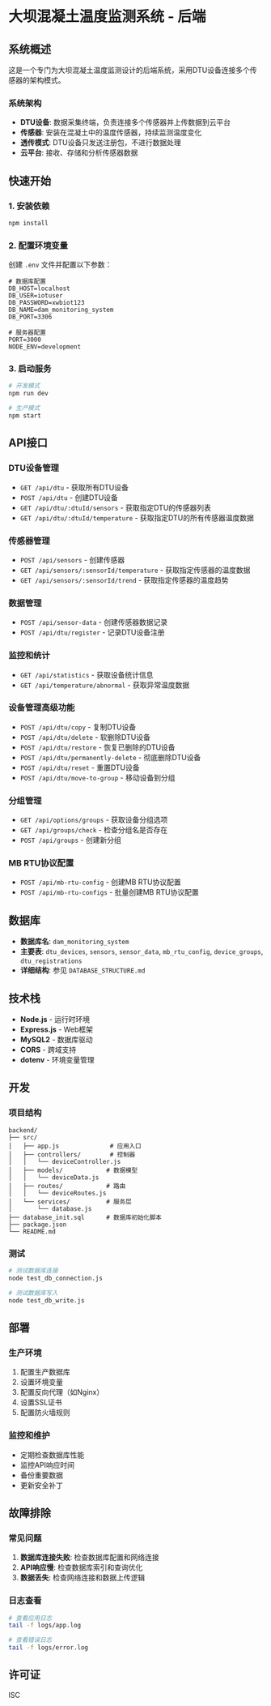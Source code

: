 # 大坝混凝土温度监测系统 - 后端

## 系统概述

这是一个专门为大坝混凝土温度监测设计的后端系统，采用DTU设备连接多个传感器的架构模式。

### 系统架构

- **DTU设备**: 数据采集终端，负责连接多个传感器并上传数据到云平台
- **传感器**: 安装在混凝土中的温度传感器，持续监测温度变化
- **透传模式**: DTU设备只发送注册包，不进行数据处理
- **云平台**: 接收、存储和分析传感器数据

## 快速开始

### 1. 安装依赖

```bash
npm install
```

### 2. 配置环境变量

创建 `.env` 文件并配置以下参数：

```env
# 数据库配置
DB_HOST=localhost
DB_USER=iotuser
DB_PASSWORD=xwbiot123
DB_NAME=dam_monitoring_system
DB_PORT=3306

# 服务器配置
PORT=3000
NODE_ENV=development
```

### 3. 启动服务

```bash
# 开发模式
npm run dev

# 生产模式
npm start
```

## API接口

### DTU设备管理

- `GET /api/dtu` - 获取所有DTU设备
- `POST /api/dtu` - 创建DTU设备
- `GET /api/dtu/:dtuId/sensors` - 获取指定DTU的传感器列表
- `GET /api/dtu/:dtuId/temperature` - 获取指定DTU的所有传感器温度数据

### 传感器管理

- `POST /api/sensors` - 创建传感器
- `GET /api/sensors/:sensorId/temperature` - 获取指定传感器的温度数据
- `GET /api/sensors/:sensorId/trend` - 获取指定传感器的温度趋势

### 数据管理

- `POST /api/sensor-data` - 创建传感器数据记录
- `POST /api/dtu/register` - 记录DTU设备注册

### 监控和统计

- `GET /api/statistics` - 获取设备统计信息
- `GET /api/temperature/abnormal` - 获取异常温度数据

### 设备管理高级功能

- `POST /api/dtu/copy` - 复制DTU设备
- `POST /api/dtu/delete` - 软删除DTU设备
- `POST /api/dtu/restore` - 恢复已删除的DTU设备
- `POST /api/dtu/permanently-delete` - 彻底删除DTU设备
- `POST /api/dtu/reset` - 重置DTU设备
- `POST /api/dtu/move-to-group` - 移动设备到分组

### 分组管理

- `GET /api/options/groups` - 获取设备分组选项
- `GET /api/groups/check` - 检查分组名是否存在
- `POST /api/groups` - 创建新分组

### MB RTU协议配置

- `POST /api/mb-rtu-config` - 创建MB RTU协议配置
- `POST /api/mb-rtu-configs` - 批量创建MB RTU协议配置

## 数据库

- **数据库名**: `dam_monitoring_system`
- **主要表**: `dtu_devices`, `sensors`, `sensor_data`, `mb_rtu_config`, `device_groups`, `dtu_registrations`
- **详细结构**: 参见 `DATABASE_STRUCTURE.md`

## 技术栈

- **Node.js** - 运行时环境
- **Express.js** - Web框架
- **MySQL2** - 数据库驱动
- **CORS** - 跨域支持
- **dotenv** - 环境变量管理

## 开发

### 项目结构

```
backend/
├── src/
│   ├── app.js              # 应用入口
│   ├── controllers/        # 控制器
│   │   └── deviceController.js
│   ├── models/            # 数据模型
│   │   └── deviceData.js
│   ├── routes/            # 路由
│   │   └── deviceRoutes.js
│   └── services/          # 服务层
│       └── database.js
├── database_init.sql      # 数据库初始化脚本
├── package.json
└── README.md
```

### 测试

```bash
# 测试数据库连接
node test_db_connection.js

# 测试数据库写入
node test_db_write.js
```

## 部署

### 生产环境

1. 配置生产数据库
2. 设置环境变量
3. 配置反向代理（如Nginx）
4. 设置SSL证书
5. 配置防火墙规则

### 监控和维护

- 定期检查数据库性能
- 监控API响应时间
- 备份重要数据
- 更新安全补丁

## 故障排除

### 常见问题

1. **数据库连接失败**: 检查数据库配置和网络连接
2. **API响应慢**: 检查数据库索引和查询优化
3. **数据丢失**: 检查网络连接和数据上传逻辑

### 日志查看

```bash
# 查看应用日志
tail -f logs/app.log

# 查看错误日志
tail -f logs/error.log
```

## 许可证

ISC
